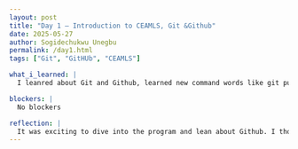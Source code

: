 ```yaml
---
layout: post
title: "Day 1 – Introduction to CEAMLS, Git &Github"
date: 2025-05-27
author: Sogidechukwu Unegbu
permalink: /day1.html
tags: ["Git", "GitHUb", "CEAMLS"]

what_i_learned: |
  I leanred about Git and Github, learned new command words like git push, git pull, git log and more. Learnt about Versio Control systems, and learned about my project memebers who I would be working with for the duration of CEAMLS. I Successfully created my first website (this) on github.

blockers: |
  No blockers

reflection: |
  It was exciting to dive into the program and lean about Github. I thought Github would be difficult or complicated but it follows a pretty basic backbone like many other softwares.
---
```

